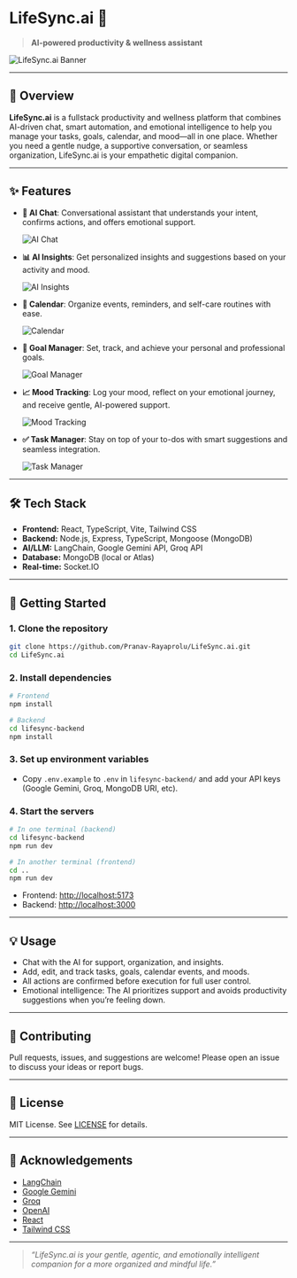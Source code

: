 # LifeSync.ai 🚀

> **AI-powered productivity & wellness assistant**

![LifeSync.ai Banner](https://drive.google.com/uc?id=19ZnO-rCPvSlzbZuqQLW_q_eXI-hyyfkT)

---

## 🌟 Overview

**LifeSync.ai** is a fullstack productivity and wellness platform that combines AI-driven chat, smart automation, and emotional intelligence to help you manage your tasks, goals, calendar, and mood—all in one place. Whether you need a gentle nudge, a supportive conversation, or seamless organization, LifeSync.ai is your empathetic digital companion.

---

## ✨ Features

- **🧠 AI Chat**: Conversational assistant that understands your intent, confirms actions, and offers emotional support.

  ![AI Chat](https://drive.google.com/uc?id=19ZnO-rCPvSlzbZuqQLW_q_eXI-hyyfkT)

- **📊 AI Insights**: Get personalized insights and suggestions based on your activity and mood.

  ![AI Insights](https://drive.google.com/uc?id=1m5X4oI0FtfepRltZar_zoWoB7f3Fn4He)

- **📅 Calendar**: Organize events, reminders, and self-care routines with ease.

  ![Calendar](https://drive.google.com/uc?id=1so7CNtmjoVTlTUXVZ_TOLtCwTrewvazU)

- **🎯 Goal Manager**: Set, track, and achieve your personal and professional goals.

  ![Goal Manager](https://drive.google.com/uc?id=1aztlXSynBEXSbhwjKuwmp8TuFwD4r8d4)

- **📈 Mood Tracking**: Log your mood, reflect on your emotional journey, and receive gentle, AI-powered support.

  ![Mood Tracking](https://drive.google.com/uc?id=1U7TwJbdvuPkZZ_p34gy95J1zgJZXxN8O)

- **✅ Task Manager**: Stay on top of your to-dos with smart suggestions and seamless integration.

  ![Task Manager](https://drive.google.com/uc?id=1pTN0vxCnlWYQUgFCQzYkcQkEIkfttjH9)

---

## 🛠️ Tech Stack

- **Frontend:** React, TypeScript, Vite, Tailwind CSS
- **Backend:** Node.js, Express, TypeScript, Mongoose (MongoDB)
- **AI/LLM:** LangChain, Google Gemini API, Groq API
- **Database:** MongoDB (local or Atlas)
- **Real-time:** Socket.IO

---

## 🚀 Getting Started

### 1. Clone the repository

```bash
git clone https://github.com/Pranav-Rayaprolu/LifeSync.ai.git
cd LifeSync.ai
```

### 2. Install dependencies

```bash
# Frontend
npm install

# Backend
cd lifesync-backend
npm install
```

### 3. Set up environment variables

- Copy `.env.example` to `.env` in `lifesync-backend/` and add your API keys (Google Gemini, Groq, MongoDB URI, etc).

### 4. Start the servers

```bash
# In one terminal (backend)
cd lifesync-backend
npm run dev

# In another terminal (frontend)
cd ..
npm run dev
```

- Frontend: [http://localhost:5173](http://localhost:5173)
- Backend: [http://localhost:3000](http://localhost:3000)

---

## 💡 Usage

- Chat with the AI for support, organization, and insights.
- Add, edit, and track tasks, goals, calendar events, and moods.
- All actions are confirmed before execution for full user control.
- Emotional intelligence: The AI prioritizes support and avoids productivity suggestions when you’re feeling down.

---

## 🤝 Contributing

Pull requests, issues, and suggestions are welcome! Please open an issue to discuss your ideas or report bugs.

---

## 📄 License

MIT License. See [LICENSE](LICENSE) for details.

---

## 🙏 Acknowledgements

- [LangChain](https://github.com/langchain-ai/langchainjs)
- [Google Gemini](https://ai.google.dev/)
- [Groq](https://groq.com/)
- [OpenAI](https://openai.com/)
- [React](https://react.dev/)
- [Tailwind CSS](https://tailwindcss.com/)

---

> _“LifeSync.ai is your gentle, agentic, and emotionally intelligent companion for a more organized and mindful life.”_
